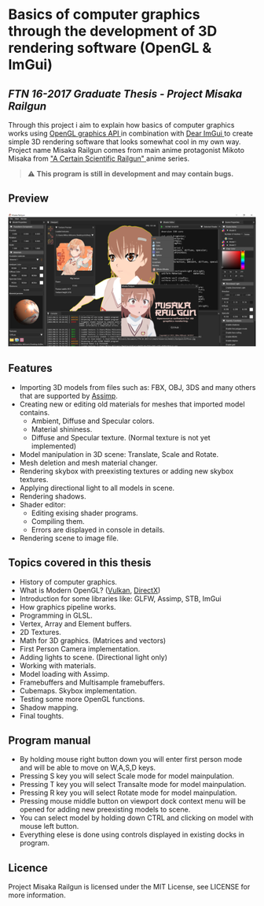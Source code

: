 # Basics of computer graphics through the development of 3D rendering software (OpenGL & ImGui)

## <i> FTN 16-2017 Graduate Thesis - Project Misaka Railgun </i>

Through this project i aim to explain how basics of computer graphics works using <a href="https://www.opengl.org/"> OpenGL graphics API </a> in combination with <a href="https://github.com/ocornut/imgui"> Dear ImGui </a> to create simple 3D rendering software that looks somewhat cool in my own way. Project name Misaka Railgun comes from main anime protagonist Mikoto Misaka from <a href="https://www.imdb.com/title/tt1515996/"> "A Certain Scientific Railgun" </a> anime series.

> :warning: **This program is still in development and may contain bugs.**


## Preview
<img src="preview.PNG" />

## Features

* Importing 3D models from files such as: FBX, OBJ, 3DS and many others that are supported by <a href="https://www.assimp.org/"> Assimp</a>.
* Creating new or editing old materials for meshes that imported model contains.
    * Ambient, Diffuse and Specular colors.
    * Material shininess.
    * Diffuse and Specular texture. (Normal texture is not yet implemented)
* Model manipulation in 3D scene: Translate, Scale and Rotate.
* Mesh deletion and mesh material changer.
* Rendering skybox with preexisting textures or adding new skybox textures.
* Applying directional light to all models in scene.
* Rendering shadows.
* Shader editor:
    * Editing exising shader programs.
    * Compiling them.
    * Errors are displayed in console in details.
* Rendering scene to image file.

## Topics covered in this thesis

* History of computer graphics.
* What is Modern OpenGL? (<a href="https://www.vulkan.org/">Vulkan</a>, <a href="https://www.microsoft.com/en-us/download/details.aspx?id=35"> DirectX</a>)
* Introduction for some libraries like: GLFW, Assimp, STB, ImGui
* How graphics pipeline works.
* Programming in GLSL.
* Vertex, Array and Element buffers.
* 2D Textures.
* Math for 3D graphics. (Matrices and vectors)
* First Person Camera implementation.
* Adding lights to scene. (Directional light only)
* Working with materials.
* Model loading with Assimp.
* Framebuffers and Multisample framebuffers.
* Cubemaps. Skybox implementation.
* Testing some more OpenGL functions.
* Shadow mapping.
* Final toughts.

## Program manual

* By holding mouse right button down you will enter first person mode and will be able to move on W,A,S,D keys.
* Pressing S key you will select Scale mode for model mainpulation.
* Pressing T key you will select Transalte mode for model mainpulation.
* Pressing R key you will select Rotate mode for model mainpulation.
* Pressing mouse middle button on viewport dock context menu will be opened for adding new preexisting models to scene.
* You can select model by holding down CTRL and clicking on model with mouse left button.
* Everything elese is done using controls displayed in existing docks in program.

## Licence
Project Misaka Railgun is licensed under the MIT License, see LICENSE for more information.

